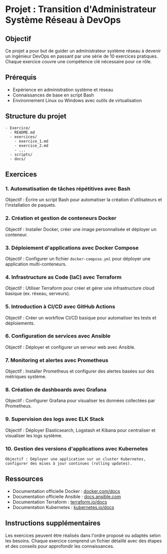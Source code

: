 # Projet : Transition d'Administrateur Système Réseau à DevOps

## Objectif
Ce projet a pour but de guider un administrateur système réseau à devenir un ingénieur DevOps en passant par une série de 10 exercices pratiques. Chaque exercice couvre une compétence clé nécessaire pour ce rôle.

## Prérequis
- Expérience en administration système et réseau
- Connaissances de base en script Bash
- Environnement Linux ou Windows avec outils de virtualisation

## Structure du projet
```
- Exercice/
  - README.md
  - exercices/
    - exercice_1.md
    - exercice_2.md
    - ...
  - scripts/
  - docs/
```

## Exercices

### 1. **Automatisation de tâches répétitives avec Bash**  
   Objectif : Écrire un script Bash pour automatiser la création d'utilisateurs et l'installation de paquets.

### 2. **Création et gestion de conteneurs Docker**  
   Objectif : Installer Docker, créer une image personnalisée et déployer un conteneur.

### 3. **Déploiement d'applications avec Docker Compose**  
   Objectif : Configurer un fichier `docker-compose.yml` pour déployer une application multi-conteneurs.

### 4. **Infrastructure as Code (IaC) avec Terraform**  
   Objectif : Utiliser Terraform pour créer et gérer une infrastructure cloud basique (ex. réseau, serveurs).

### 5. **Introduction à CI/CD avec GitHub Actions**  
   Objectif : Créer un workflow CI/CD basique pour automatiser les tests et déploiements.

### 6. **Configuration de services avec Ansible**  
   Objectif : Déployer et configurer un serveur web avec Ansible.

### 7. **Monitoring et alertes avec Prometheus**  
   Objectif : Installer Prometheus et configurer des alertes basées sur des métriques système.

### 8. **Création de dashboards avec Grafana**  
   Objectif : Configurer Grafana pour visualiser les données collectées par Prometheus.

### 9. **Supervision des logs avec ELK Stack**  
   Objectif : Déployer Elasticsearch, Logstash et Kibana pour centraliser et visualiser les logs système.

### 10. **Gestion des versions d'applications avec Kubernetes**  
    Objectif : Déployer une application sur un cluster Kubernetes, configurer des mises à jour continues (rolling updates).

## Ressources
- Documentation officielle Docker : [docker.com/docs](https://www.docker.com/docs)
- Documentation officielle Ansible : [docs.ansible.com](https://docs.ansible.com)
- Documentation Terraform : [terraform.io/docs](https://www.terraform.io/docs)
- Documentation Kubernetes : [kubernetes.io/docs](https://kubernetes.io/docs)

## Instructions supplémentaires
Les exercices peuvent être réalisés dans l'ordre proposé ou adaptés selon les besoins. Chaque exercice comprend un fichier détaillé avec des étapes et des conseils pour approfondir les connaissances.
